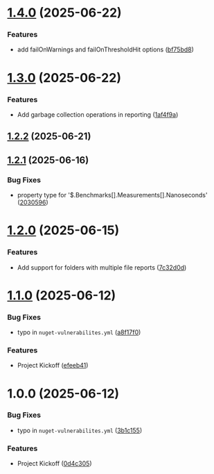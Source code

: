 # [1.4.0](https://github.com/TechNobre/PowerUtils.BenchmarkDotnet.Reporter/compare/v1.3.0...v1.4.0) (2025-06-22)


### Features

* add failOnWarnings and failOnThresholdHit options ([bf75bd8](https://github.com/TechNobre/PowerUtils.BenchmarkDotnet.Reporter/commit/bf75bd8f5788834546dc4457906bdce7cb9ca415))

# [1.3.0](https://github.com/TechNobre/PowerUtils.BenchmarkDotnet.Reporter/compare/v1.2.2...v1.3.0) (2025-06-22)


### Features

* Add garbage collection operations in reporting ([1af4f9a](https://github.com/TechNobre/PowerUtils.BenchmarkDotnet.Reporter/commit/1af4f9a12c63332e6cb5378ab43b0003f26976d6))

## [1.2.2](https://github.com/TechNobre/PowerUtils.BenchmarkDotnet.Reporter/compare/v1.2.1...v1.2.2) (2025-06-21)

## [1.2.1](https://github.com/TechNobre/PowerUtils.BenchmarkDotnet.Reporter/compare/v1.2.0...v1.2.1) (2025-06-16)


### Bug Fixes

* property type for '$.Benchmarks[].Measurements[].Nanoseconds' ([2030596](https://github.com/TechNobre/PowerUtils.BenchmarkDotnet.Reporter/commit/20305962d224c056e78092ea4a0edd3f6d23a6b6))

# [1.2.0](https://github.com/TechNobre/PowerUtils.BenchmarkDotnet.Reporter/compare/v1.1.0...v1.2.0) (2025-06-15)


### Features

* Add support for folders with multiple file reports ([7c32d0d](https://github.com/TechNobre/PowerUtils.BenchmarkDotnet.Reporter/commit/7c32d0d43f2b9fbb2e413f1e19b170f0785464d8))

# [1.1.0](https://github.com/TechNobre/PowerUtils.BenchmarkDotnet.Reporter/compare/v1.0.0...v1.1.0) (2025-06-12)


### Bug Fixes

* typo in `nuget-vulnerabilites.yml` ([a8f17f0](https://github.com/TechNobre/PowerUtils.BenchmarkDotnet.Reporter/commit/a8f17f0a4d826c34895b5f5fdefd715c2ad66fc5))


### Features

* Project Kickoff ([efeeb41](https://github.com/TechNobre/PowerUtils.BenchmarkDotnet.Reporter/commit/efeeb41fa2e64cf7c74ebea4d3ad55fefa69f685))

# 1.0.0 (2025-06-12)


### Bug Fixes

* typo in `nuget-vulnerabilites.yml` ([3b1c155](https://github.com/TechNobre/PowerUtils.BenchmarkDotnet.Reporter/commit/3b1c15582284452d55351db9380a815623aab9f2))


### Features

* Project Kickoff ([0d4c305](https://github.com/TechNobre/PowerUtils.BenchmarkDotnet.Reporter/commit/0d4c3056ed38888ffe881efb7613f3036551b6c5))
